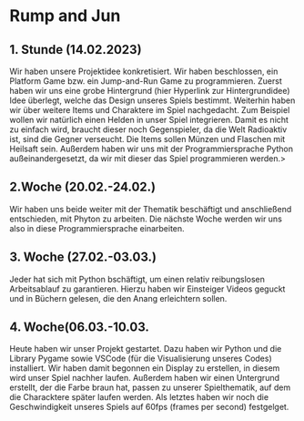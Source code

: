 # Rump and Jun

<h2>1. Stunde (14.02.2023)</h2>

  
  Wir haben unsere Projektidee konkretisiert. Wir haben beschlossen, ein Platform Game bzw. ein Jump-and-Run Game zu programmieren. Zuerst haben wir uns eine grobe Hintergrund (hier Hyperlink zur Hintergrundidee) Idee überlegt, welche das Design unseres Spiels bestimmt. Weiterhin haben wir über weitere Items und Charaktere im Spiel nachgedacht. Zum Beispiel wollen wir natürlich einen Helden in unser Spiel integrieren. Damit es nicht zu einfach wird, braucht dieser noch Gegenspieler, da die Welt Radioaktiv ist, sind die Gegner verseucht. Die Items sollen Münzen und Flaschen mit Heilsaft sein.
  Außerdem haben wir uns mit der Programmiersprache Python außeinandergesetzt, da wir mit dieser das Spiel programmieren werden.>
  
 <h2>2.Woche (20.02.-24.02.)</h2>
  
  Wir haben uns beide weiter mit der Thematik beschäftigt und anschließend entschieden, mit Phyton zu arbeiten. Die nächste Woche werden wir uns also in diese Programmiersprache einarbeiten.
  
  <h2>3. Woche (27.02.-03.03.)</h2>
  Jeder hat sich mit Python bschäftigt, um einen relativ reibungslosen Arbeitsablauf zu garantieren. Hierzu haben wir Einsteiger Videos geguckt und in Büchern gelesen, die den Anang erleichtern sollen.
  
<h2>4. Woche(06.03.-10.03.</h2>

Heute haben wir unser Projekt gestartet. Dazu haben wir Python und die Library Pygame sowie VSCode (für die Visualisierung unseres Codes) installiert. 
Wir haben damit begonnen ein Display zu erstellen, in diesem wird unser Spiel nachher laufen. Außerdem haben wir einen Untergrund erstellt, der die Farbe braun hat, passen zu unserer Spielthematik, auf dem die Characktere später laufen werden. Als letztes haben wir noch die Geschwindigkeit unseres Spiels auf 60fps (frames per second) festgelget.
